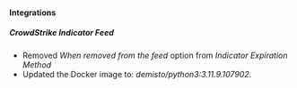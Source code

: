 
#### Integrations

##### CrowdStrike Indicator Feed

- Removed *When removed from the feed* option from *Indicator Expiration Method*
- Updated the Docker image to: *demisto/python3:3.11.9.107902*.
